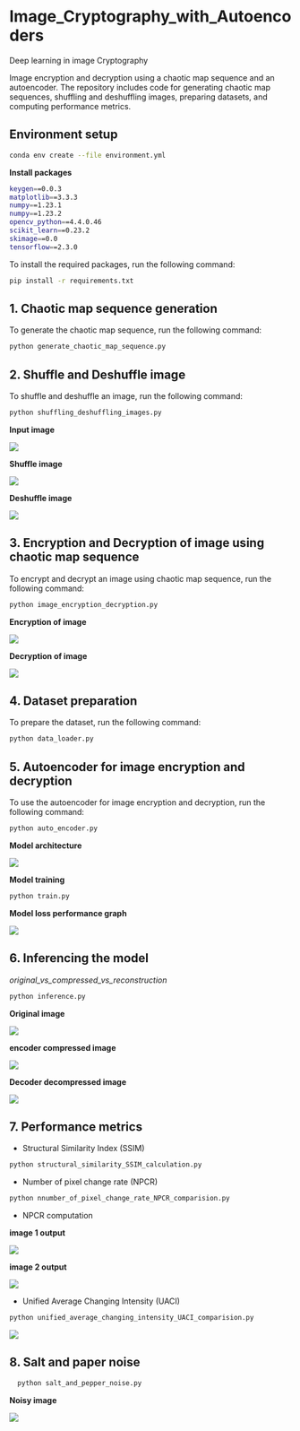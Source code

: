 # Image_Cryptography_with_Autoencoders
Deep learning in image Cryptography

Image encryption and decryption using a chaotic map sequence and an autoencoder. The repository includes code for generating chaotic map sequences, shuffling and deshuffling images, preparing datasets, and computing performance metrics.

## Environment setup
```bash
conda env create --file environment.yml
```
**Install packages**

```bash
keygen==0.0.3
matplotlib==3.3.3
numpy==1.23.1
numpy==1.23.2
opencv_python==4.4.0.46
scikit_learn==0.23.2
skimage==0.0
tensorflow==2.3.0
```

To install the required packages, run the following command:

```bash
pip install -r requirements.txt
```
## 1. Chaotic map sequence generation
To generate the chaotic map sequence, run the following command:
```bash
python generate_chaotic_map_sequence.py
```
## 2. Shuffle and Deshuffle image
To shuffle and deshuffle an image, run the following command:
```bash 
python shuffling_deshuffling_images.py
```
**Input image**
<!-- 
<img src="images/input_samples/lena_gray.gif" width="256" height="256"> -->
<img src="images/input_samples/faisal.jpg">
<!-- ![](images/input_samples/lena_gray.gif) -->

**Shuffle image** 

![](images/shuffled_deshuffled_image/faisal_shuffled_image.png)

**Deshuffle image**

![](images/shuffled_deshuffled_image/faisal_deshuffled_image.png)

## 3. Encryption and Decryption of image using chaotic map sequence
To encrypt and decrypt an image using chaotic map sequence, run the following command:
```bash
python image_encryption_decryption.py
```
**Encryption of image**

![](images/encrypted_decrypted_images/faisal_encrypted_image.png)

**Decryption of image**

![](images/encrypted_decrypted_images/faisal_decrypted_image.png)

## 4. Dataset preparation 
To prepare the dataset, run the following command:
```bash
python data_loader.py
```

## 5. Autoencoder for image encryption and decryption
To use the autoencoder for image encryption and decryption, run the following command:
```bash
python auto_encoder.py
```

**Model architecture**

![](images/model_architecture_and_performances/autoencoder_architecture.png)


**Model training**
```bash
python train.py
```
**Model loss performance graph**

![](images/model_architecture_and_performances/loss_graph.png)

## 6. Inferencing the model

*original_vs_compressed_vs_reconstruction*

```bash
python inference.py
```
**Original image**

![](images/model_architecture_and_performances/original_image.png)

**encoder compressed image**

![](images/model_architecture_and_performances/compressed_encoded_image.png)

**Decoder decompressed image**

![](images/model_architecture_and_performances/decompressed_decoded_image.png)

## 7. Performance metrics

- Structural Similarity Index (SSIM)

```bash
python structural_similarity_SSIM_calculation.py
```
- Number of pixel change rate (NPCR)

```bash
python nnumber_of_pixel_change_rate_NPCR_comparision.py
```
- NPCR computation

**image 1 output**

![](images/NPCR_images/NPCR_difference_1_faisal.png)

**image 2 output**

![](images/NPCR_images/NPCR_difference_2_faisal.png)

- Unified Average Changing Intensity (UACI)

```bash
python unified_average_changing_intensity_UACI_comparision.py
```
![](images/UACI_images/UACI_difference_faisal.png)

## 8. Salt and paper noise
    
 ```bash
   python salt_and_pepper_noise.py
```

**Noisy image**

![](images/noisy_images/faisal_noisy.png)
